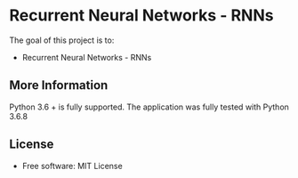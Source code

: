 # Recurrent Neural Networks - RNNs

The goal of this project is to: 
* Recurrent Neural Networks - RNNs


More Information
----------------
Python 3.6 + is fully supported.  The application was fully tested with Python 3.6.8


License
-------
* Free software: MIT License

